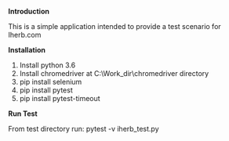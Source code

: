 **Introduction**

This is a simple application intended to provide a test scenario for Iherb.com 

**Installation**

1. Install python 3.6
2. Install chromedriver at C:\Work_dir\chromedriver directory
3. pip install selenium
4. pip install pytest
5. pip install pytest-timeout

**Run Test**

From test directory run: pytest -v iherb_test.py

